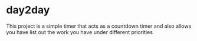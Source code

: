 # day2day
This project is a simple timer that acts as a countdown timer and also allows you have list out the work you have under different priorities
